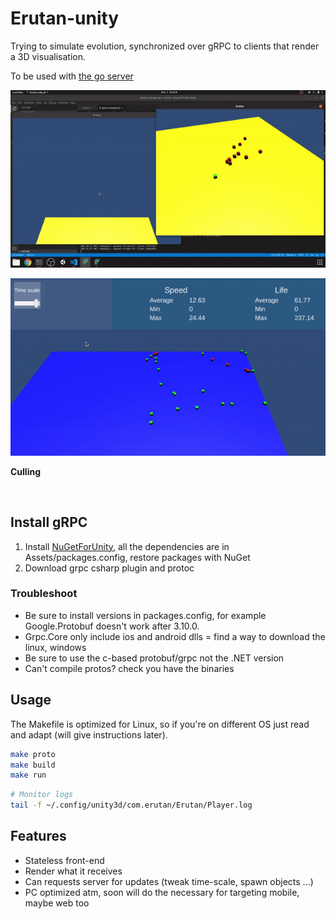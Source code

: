 # Erutan-unity

Trying to simulate evolution, synchronized over gRPC to clients that render a 3D visualisation.

To be used with [the go server](https://github.com/The-Tensox/Erutan-go)

[![Alt text](docs/example.gif)](https://www.youtube.com/watch?v=OElXIRdJFVs)

![Alt text](docs/example2.gif)

**Culling**

<img src="docs/culling_misc.gif" alt="" width="400"/>

## Install gRPC

1. Install [NuGetForUnity](https://github.com/GlitchEnzo/NuGetForUnity), all the dependencies are in Assets/packages.config,
restore packages with NuGet
2. Download grpc csharp plugin and protoc

### Troubleshoot

- Be sure to install versions in packages.config, for example Google.Protobuf doesn't work after 3.10.0.
- Grpc.Core only include ios and android dlls = find a way to download the linux, windows
- Be sure to use the c-based protobuf/grpc not the .NET version
- Can't compile protos? check you have the binaries

## Usage

The Makefile is optimized for Linux, so if you're on different OS just read and adapt (will give instructions later).



```bash
make proto
make build
make run
```


```bash
# Monitor logs
tail -f ~/.config/unity3d/com.erutan/Erutan/Player.log
```


## Features

- Stateless front-end
- Render what it receives
- Can requests server for updates (tweak time-scale, spawn objects ...)
- PC optimized atm, soon will do the necessary for targeting mobile, maybe web too

